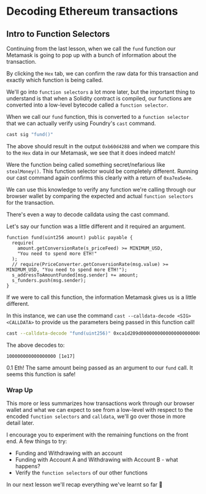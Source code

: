 # Decoding Ethereum transactions

## Intro to Function Selectors

Continuing from the last lesson, when we call the `fund` function our Metamask is going to pop up with a bunch of information about the transaction.

By clicking the `Hex` tab, we can confirm the raw data for this transaction and exactly which function is being called.

We'll go into `function selectors` a lot more later, but the important thing to understand is that when a Solidity contract is compiled, our functions are converted into a low-level bytecode called a `function selector`.

When we call our `fund` function, this is converted to a `function selector` that we can actually verify using Foundry's `cast` command.

```bash
cast sig "fund()"
```

The above should result in the output `0xb60d4288` and when we compare this to the `Hex` data in our Metamask, we see that it does indeed match!

Were the function being called something secret/nefarious like `stealMoney()`. This function selector would be completely different. Running our cast command again confirms this clearly with a return of `0xa7ea5e4e`.

We can use this knowledge to verify any function we're calling through our browser wallet by comparing the expected and actual `function selectors` for the transaction.

There's even a way to decode calldata using the cast command.

Let's say our function was a little different and it required an argument.

```solidity
function fund(uint256 amount) public payable {
  require(
    amount.getConversionRate(s_priceFeed) >= MINIMUM_USD,
    "You need to spend more ETH!"
  );
  // require(PriceConverter.getConversionRate(msg.value) >= MINIMUM_USD, "You need to spend more ETH!");
  s_addressToAmountFunded[msg.sender] += amount;
  s_funders.push(msg.sender);
}
```

If we were to call this function, the information Metamask gives us is a little different.

In this instance, we can use the command `cast --calldata-decode <SIG> <CALLDATA>` to provide us the parameters being passed in this function call!

```bash
cast --calldata-decode "fund(uint256)" 0xca1d209d000000000000000000000000000000000000000000000000016345785d8a0000
```

The above decodes to:

```solidity
100000000000000000 [1e17]
```

0.1 Eth! The same amount being passed as an argument to our `fund` call. It seems this function is safe!

### Wrap Up

This more or less summarizes how transactions work through our browser wallet and what we can expect to see from a low-level with respect to the encoded `function selectors` and `calldata`, we'll go over those in more detail later.

I encourage you to experiment with the remaining functions on the front end. A few things to try:

- Funding and Withdrawing with an account
- Funding with Account A and Withdrawing with Account B - what happens?
- Verify the `function selectors` of our other functions

In our next lesson we'll recap everything we've learnt so far 💪
